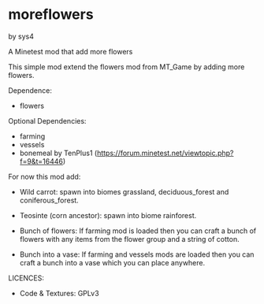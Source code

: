 # moreflowers
by sys4

A Minetest mod that add more flowers

This simple mod extend the flowers mod from MT_Game by adding more flowers.

Dependence:
- flowers

Optional Dependencies:
- farming
- vessels
- bonemeal by TenPlus1 (https://forum.minetest.net/viewtopic.php?f=9&t=16446)

For now this mod add:
- Wild carrot: spawn into biomes grassland, deciduous_forest and coniferous_forest.
- Teosinte (corn ancestor): spawn into biome rainforest.
  
- Bunch of flowers:
  If farming mod is loaded then you can craft a bunch of flowers with any items from the flower group and a string of cotton.
  
- Bunch into a vase:
  If farming and vessels mods are loaded then you can craft a bunch into a vase which you can place anywhere.

LICENCES:
- Code & Textures: GPLv3
